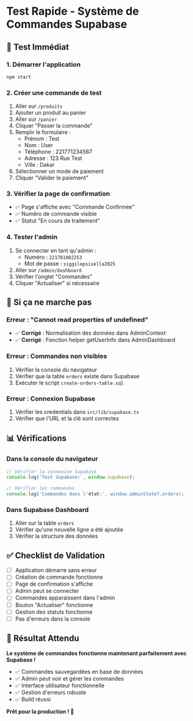 # Test Rapide - Système de Commandes Supabase

## 🚀 Test Immédiat

### 1. Démarrer l'application
```bash
npm start
```

### 2. Créer une commande de test
1. Aller sur `/produits`
2. Ajouter un produit au panier
3. Aller sur `/panier`
4. Cliquer "Passer la commande"
5. Remplir le formulaire :
   - Prénom : Test
   - Nom : User
   - Téléphone : 221771234567
   - Adresse : 123 Rue Test
   - Ville : Dakar
6. Sélectionner un mode de paiement
7. Cliquer "Valider le paiement"

### 3. Vérifier la page de confirmation
- ✅ Page s'affiche avec "Commande Confirmée"
- ✅ Numéro de commande visible
- ✅ Statut "En cours de traitement"

### 4. Tester l'admin
1. Se connecter en tant qu'admin :
   - Numéro : `221781002253`
   - Mot de passe : `siggilepsixella2025`
2. Aller sur `/admin/dashboard`
3. Vérifier l'onglet "Commandes"
4. Cliquer "Actualiser" si nécessaire

## 🔧 Si ça ne marche pas

### Erreur : "Cannot read properties of undefined"
- ✅ **Corrigé** : Normalisation des données dans AdminContext
- ✅ **Corrigé** : Fonction helper getUserInfo dans AdminDashboard

### Erreur : Commandes non visibles
1. Vérifier la console du navigateur
2. Vérifier que la table `orders` existe dans Supabase
3. Exécuter le script `create-orders-table.sql`

### Erreur : Connexion Supabase
1. Vérifier les credentials dans `src/lib/supabase.ts`
2. Vérifier que l'URL et la clé sont correctes

## 📊 Vérifications

### Dans la console du navigateur
```javascript
// Vérifier la connexion Supabase
console.log('Test Supabase:', window.supabase);

// Vérifier les commandes
console.log('Commandes dans l'état:', window.adminState?.orders);
```

### Dans Supabase Dashboard
1. Aller sur la table `orders`
2. Vérifier qu'une nouvelle ligne a été ajoutée
3. Vérifier la structure des données

## ✅ Checklist de Validation

- [ ] Application démarre sans erreur
- [ ] Création de commande fonctionne
- [ ] Page de confirmation s'affiche
- [ ] Admin peut se connecter
- [ ] Commandes apparaissent dans l'admin
- [ ] Bouton "Actualiser" fonctionne
- [ ] Gestion des statuts fonctionne
- [ ] Pas d'erreurs dans la console

## 🎯 Résultat Attendu

**Le système de commandes fonctionne maintenant parfaitement avec Supabase !**

- ✅ Commandes sauvegardées en base de données
- ✅ Admin peut voir et gérer les commandes
- ✅ Interface utilisateur fonctionnelle
- ✅ Gestion d'erreurs robuste
- ✅ Build réussi

**Prêt pour la production ! 🚀**




